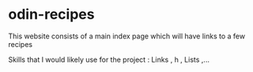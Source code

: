 # odin-recipes

This website consists of a main index page which will have links to a few recipes

Skills that I would likely use for the project : Links , h , Lists ,... 